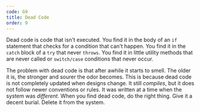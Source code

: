 ```yaml
---
code: G9
title: Dead Code
order: 9
---
```

Dead code is code that isn't executed. You find it in the body of an `if` statement that checks for a condition that can't happen.
You find it in the `catch` block of a `try` that never `throws`.
You find it in little utility methods that are never called or `switch/case` conditions that never occur.

The problem with dead code is that after awhile it starts to smell.
The older it is, the stronger and sourer the odor becomes.
This is because dead code is not completely updated when designs change.
It still *compiles*, but it does not follow newer conventions or rules.
It was written at a time when the system was *different*.
When you find dead code, do the right thing.
Give it a decent burial.
Delete it from the system.